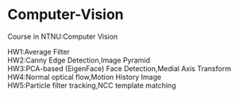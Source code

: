 # Computer-Vision
Course in NTNU:Computer Vision




HW1:Average Filter
<br>
HW2:Canny Edge Detection,Image Pyramid
<br>
HW3:PCA-based (EigenFace) Face Detection,Medial Axis Transform
<br>
HW4:Normal optical flow,Motion History Image
<br>
HW5:Particle filter tracking,NCC template matching
